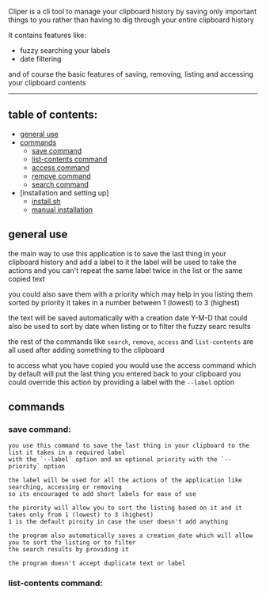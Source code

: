 Cliper is a cli tool to manage your clipboard history by saving only important things to you rather than having to
dig through your entire clipboard history

It contains features like:
- fuzzy searching your labels
- date filtering

and of course the basic features of saving, removing, listing and accessing your clipboard contents

---

## table of contents:
- [general use](#general-use)
- [commands](#commands)
  - [save command](#save-command)
  - [list-contents command](#list-contents-command)
  - [access command](#access-command)
  - [remove command](#remove-command)
  - [search command](#search-command)
- [installation and setting up]
  - [install.sh](#install.sh)
  - [manual installation](#manual-installation)

## general use
the main way to use this application is to save the last thing in your clipboard history and add a label to it
the label will be used to take the actions and you can't repeat the same label twice in the list or the same 
copied text

you could also save them with a priority which may help in you listing them sorted by priority it takes in a
number between 1 (lowest) to 3 (highest)

the text will be saved automatically with a creation date Y-M-D that could also be used to sort by date when listing
or to filter the fuzzy searc results

the rest of the commands like `search`, `remove`, `access` and `list-contents` are all used after adding something to the
clipboard

to access what you have copied you would use the access command which by default will put the last thing you entered 
back to your clipboard you could override this action by providing a label with the `--label` option

## commands
### save command:
    you use this command to save the last thing in your clipboard to the list it takes in a required label
    with the `--label` option and an optional priority with the `--priority` option
    
    the label will be used for all the actions of the application like searching, accessing or removing 
    so its encouraged to add short labels for ease of use
    
    the pirority will allow you to sort the listing based on it and it takes only from 1 (lowest) to 3 (highest)
    1 is the default piroity in case the user doesn't add anything
    
    the program also automatically saves a creation_date which will allow you to sort the listing or to filter
    the search results by providing it
    
    the program doesn't accept duplicate text or label

### list-contents command:
    